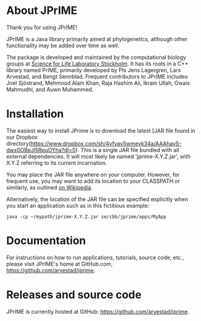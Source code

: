 

# About JPrIME

Thank you for using JPrIME!

JPrIME is a Java library primarily aimed at phylogenetics,
although other functionality may be added over time as well.

The package is developed and maintained by the computational biology
groups at [Science for Life Laboratory Stockholm](http://www.scilifelab.se/).
It has its roots in a C++ library named PrIME, primarily developed by PIs
Jens Lagergren, Lars Arvestad, and Bengt Sennblad. Frequent contributors to
JPrIME includes Joel Sjöstrand, Mehmood Alam Khan, Raja Hashim Ali, Ikram Ullah, Owais Mahmudhi,
and Auwn Muhammed.

# Installation

The easiest way to install JPrime is to download the latest [JAR file found in
our Dropbox directory(https://www.dropbox.com/sh/4yfyav5wmeyk34a/AAAhayS-dwx0OBeJl5RpuOYha?dl=0).
This is a single JAR file bundled with all external
dependencies. It will most likely be named 'jprime-X.Y.Z.jar', with
X.Y.Z referring to its current incarnation.

You may place the JAR file anywhere on your computer. However, for frequent use,
you may want to add its location to your CLASSPATH or similarly, as outlined
[on Wikipedia](http://en.wikipedia.org/wiki/Classpath_(Java)).

Alternatively, the location of the JAR file can be specified explicitly when you
start an application such as in this fictitious example:

```
java -cp ~/mypath/jprime-X.Y.Z.jar se/cbb/jprime/apps/MyApp
```

# Documentation

For instructions on how to run applications, tutorials, source code, etc., please
visit JPrIME's home at GitHub.com, https://github.com/arvestad/jprime.


# Releases and source code

JPrIME is currently hosted at GitHub: https://github.com/arvestad/jprime.


